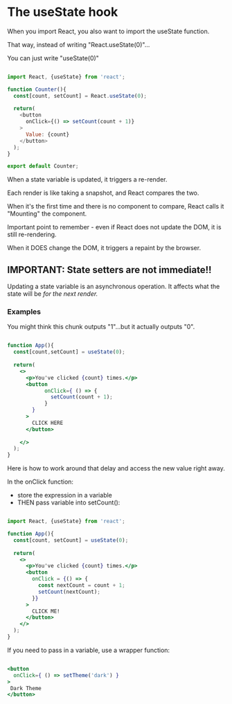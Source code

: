 # The useState hook

When you import React, you also want to import the useState function.

That way, instead of writing "React.useState(0)"...

You can just write "useState(0)"

```js

import React, {useState} from 'react';

function Counter(){
  const[count, setCount] = React.useState(0);
  
  return(
    <button
      onClick={() => setCount(count + 1)}
    >
      Value: {count}
    </button>
  );
}

export default Counter;

```

When a state variable is updated, it triggers a re-render.

Each render is like taking a snapshot, and React compares the two.

When it's the first time and there is no component to compare, React calls it "Mounting" the component.

Important point to remember - even if React does not update the DOM, it is still re-rendering.

When it DOES change the DOM, it triggers a repaint by the browser.

## IMPORTANT: State setters are not immediate!!

Updating a state variable is an asynchronous operation. It affects what the state will be _for the next render._

### Examples

You might think this chunk outputs "1"...but it actually outputs "0".

```jsx

function App(){
  const[count,setCount] = useState(0);
  
  return(
    <>
      <p>You've clicked {count} times.</p>
      <button
            onClick={ () => {
              setCount(count + 1);
            }
        }
      >
        CLICK HERE
      </button>
    
    </>
  );
}

```

Here is how to work around that delay and access the new value right away.

In the onClick function:

* store the expression in a variable
* THEN pass variable into setCount():

```jsx

import React, {useState} from 'react';

function App(){
  const[count, setCount] = useState(0);
  
  return(
    <>
      <p>You've clicked {count} times.</p>
      <button
        onClick = {() => {
          const nextCount = count + 1;
          setCount(nextCount);
        }}
      >
        CLICK ME!
      </button>
    </>
  );
}
```

If you need to pass in a variable, use a wrapper function:

```jsx

<button
  onClick={ () => setTheme('dark') }
>
 Dark Theme 
</button>

```